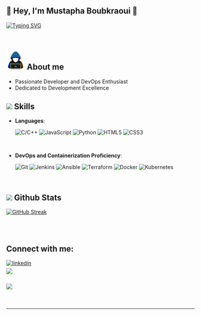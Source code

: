 
<h2>🚀 Hey, I'm Mustapha Boubkraoui 👋</strong></h2>

<a href="https://git.io/typing-svg"><img src="https://readme-typing-svg.demolab.com?font=Fira+Code&pause=1000&random=false&width=435&lines=Embedded+Systems+%26+Telecoms+Engineer;software+developer" alt="Typing SVG" /></a>


<br>

## <picture><img src = "https://github.com/0xAbdulKhalid/0xAbdulKhalid/raw/main/assets/mdImages/about_me.gif" width = 50px></picture> **About me**



- Passionate Developer and DevOps Enthusiast
- Dedicated to Development Excellence




## <img src="https://media2.giphy.com/media/QssGEmpkyEOhBCb7e1/giphy.gif?cid=ecf05e47a0n3gi1bfqntqmob8g9aid1oyj2wr3ds3mg700bl&rid=giphy.gif" width ="25"><b> Skills</b>


<p align="center">

- **Languages**:
    
    ![C/C++](https://img.shields.io/badge/C%2FC%2B%2B%20-%2300599C.svg?style=for-the-badge&logo=c%2B%2B&logoColor=white)
    ![JavaScript](https://img.shields.io/badge/JavaScript%20-%23F7DF1E.svg?style=for-the-badge&logo=javascript&logoColor=black)
    ![Python](https://img.shields.io/badge/Python%20-%2314354C.svg?style=for-the-badge&logo=python&logoColor=white)
    ![HTML5](https://img.shields.io/badge/HTML5%20-%23E34F26.svg?style=for-the-badge&logo=html5&logoColor=white)
    ![CSS3](https://img.shields.io/badge/CSS%20-%231572B6.svg?style=for-the-badge&logo=css3&logoColor=white)
     

<br>

- **DevOps and Containerization Proficiency**:

    ![Git](https://img.shields.io/badge/git-%23F05033.svg?style=for-the-badge&logo=git&logoColor=white)
    ![Jenkins](https://img.shields.io/badge/Jenkins-%23D24939.svg?style=for-the-badge&logo=jenkins&logoColor=white)
    ![Ansible](https://img.shields.io/badge/Ansible-%231A1918.svg?style=for-the-badge&logo=ansible&logoColor=white)
    ![Terraform](https://img.shields.io/badge/Terraform-%235835CC.svg?style=for-the-badge&logo=terraform&logoColor=white)
    ![Docker](https://img.shields.io/badge/Docker-%232496ED.svg?style=for-the-badge&logo=docker&logoColor=white)
    ![Kubernetes](https://img.shields.io/badge/Kubernetes-%23326CE5.svg?style=for-the-badge&logo=kubernetes&logoColor=white)

<br>

## <img src="https://media.giphy.com/media/iY8CRBdQXODJSCERIr/giphy.gif" width="35"><b> Github Stats </b>

[![GitHub Streak](https://streak-stats.demolab.com?user=Djoko85&theme=dark)](https://git.io/streak-stats)

<br><br>



## <b> Connect with me:
</b>
<div align='left'>




<a href="https://www.linkedin.com/in/mostafa-boubkraoui/" target="_blank">
<img src="https://img.shields.io/badge/Boubkraoui Mustapha -%2300acee.svg?color=405DE6&style=for-the-badge&logo=linkedin&logoColor=white" alt=linkedin style="margin-bottom: 5px;"/>
</a>
</li>

<br>

<a href="mailto:mustapha.boubkraoui@ensem.ac.ma" target="_blank">
<img src="https://img.shields.io/badge/mustapha.boubkraoui-%23EA4335.svg?style=for-the-badge&logo=gmail&logoColor=white" t=mail style="margin-bottom: 5px;" />
</a>
</li>
	
</ul>
</div>

<br>
<img src="https://user-images.githubusercontent.com/73097560/115834477-dbab4500-a447-11eb-908a-139a6edaec5c.gif">
<br>
<br>
<br>

<div align='center'>



---

<br>

